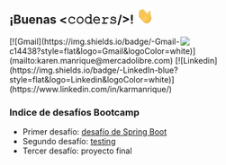 <h2> ¡Buenas <𝚌𝚘𝚍𝚎𝚛𝚜/>! <img src="https://raw.githubusercontent.com/ABSphreak/ABSphreak/master/gifs/Hi.gif" width="30px"></h2>
<img align='right' src='https://user-images.githubusercontent.com/5713670/87202985-820dcb80-c2b6-11ea-9f56-7ec461c497c3.gif' width='200"'>
[![Gmail](https://img.shields.io/badge/-Gmail-c14438?style=flat&logo=Gmail&logoColor=white)](mailto:karen.manrique@mercadolibre.com)
[![Linkedin](https://img.shields.io/badge/-LinkedIn-blue?style=flat&logo=Linkedin&logoColor=white)](https://www.linkedin.com/in/karmanrique/)

### Indice de desafíos Bootcamp
- Primer desafío: [desafío de Spring Boot](https://github.com/AlanCanoDigitalHouse/DesafioSpringWave9/tree/Manrique_Karen/9_desafio1)
- Segundo desafío: [testing](https://github.com/AlanCanoDigitalHouse/DesafioSpringWave9/tree/Manrique_Karen/9_desafio2)
- Tercer desafío: proyecto final